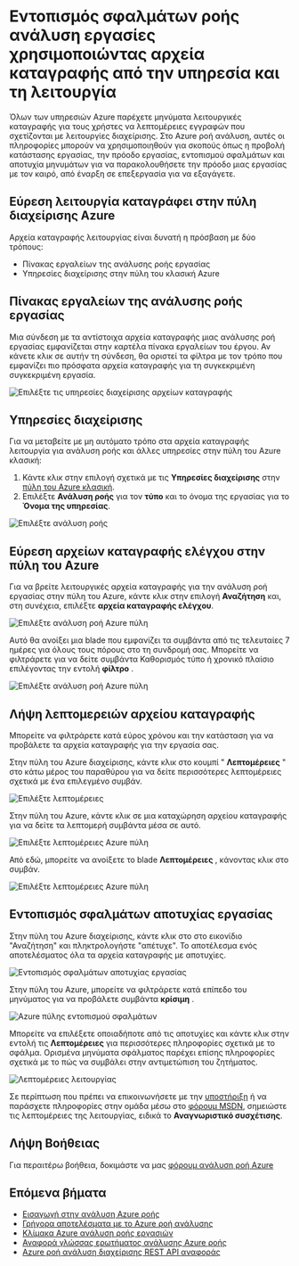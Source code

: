 <properties 
    pageTitle="Εντοπισμός σφαλμάτων με τη λειτουργία και καταγράφει την υπηρεσία σε ροή ανάλυση | Microsoft Azure" 
    description="Αρχεία καταγραφής λειτουργίας ανάλυση ροή οδηγίες χρήσης" 
    keywords="αρχεία καταγραφής από την υπηρεσία"
    services="stream-analytics" 
    documentationCenter="" 
    authors="jeffstokes72" 
    manager="jhubbard" 
    editor="cgronlun"/>

<tags 
    ms.service="stream-analytics" 
    ms.devlang="na" 
    ms.topic="article" 
    ms.tgt_pltfrm="na" 
    ms.workload="data-services" 
    ms.date="09/26/2016" 
    ms.author="jeffstok"/>

# <a name="debug-stream-analytics-jobs-using-service-and-operation-logs"></a>Εντοπισμός σφαλμάτων ροής ανάλυση εργασίες χρησιμοποιώντας αρχεία καταγραφής από την υπηρεσία και τη λειτουργία

Όλων των υπηρεσιών Azure παρέχετε μηνύματα λειτουργικές καταγραφής για τους χρήστες να λεπτομέρειες εγγραφών που σχετίζονται με λειτουργίες διαχείρισης. Στο Azure ροή ανάλυση, αυτές οι πληροφορίες μπορούν να χρησιμοποιηθούν για σκοπούς όπως η προβολή κατάστασης εργασίας, την πρόοδο εργασίας, εντοπισμού σφαλμάτων και αποτυχία μηνυμάτων για να παρακολουθήσετε την πρόοδο μιας εργασίας με τον καιρό, από έναρξη σε επεξεργασία για να εξαγάγετε.

## <a name="find-operation-logs-in-the-azure-management-portal"></a>Εύρεση λειτουργία καταγράφει στην πύλη διαχείρισης Azure

Αρχεία καταγραφής λειτουργίας είναι δυνατή η πρόσβαση με δύο τρόπους:  

- Πίνακας εργαλείων της ανάλυσης ροής εργασίας  
- Υπηρεσίες διαχείρισης στην πύλη του κλασική Azure  

## <a name="dashboard-of-the-stream-analytics-job"></a>Πίνακας εργαλείων της ανάλυσης ροής εργασίας

Μια σύνδεση με τα αντίστοιχα αρχεία καταγραφής μιας ανάλυσης ροή εργασίας εμφανίζεται στην καρτέλα πίνακα εργαλείων του έργου. Αν κάνετε κλικ σε αυτήν τη σύνδεση, θα οριστεί τα φίλτρα με τον τρόπο που εμφανίζει πιο πρόσφατα αρχεία καταγραφής για τη συγκεκριμένη συγκεκριμένη εργασία.

  ![Επιλέξτε τις υπηρεσίες διαχείρισης αρχείων καταγραφής](./media/stream-analytics-operation-logs/01-stream-analytics-operation-logs.png)  

## <a name="management-services"></a>Υπηρεσίες διαχείρισης

Για να μεταβείτε με μη αυτόματο τρόπο στα αρχεία καταγραφής λειτουργία για ανάλυση ροής και άλλες υπηρεσίες στην πύλη του Azure κλασική:

1.  Κάντε κλικ στην επιλογή σχετικά με τις **Υπηρεσίες διαχείρισης** στην [πύλη του Azure κλασική](https://manage.windowsazure.com).
2.  Επιλέξτε **Ανάλυση ροής** για τον **τύπο** και το όνομα της εργασίας για το **Όνομα της υπηρεσίας**.  

  ![Επιλέξτε ανάλυση ροής](./media/stream-analytics-operation-logs/02-stream-analytics-operation-logs.png)  

## <a name="find-audit-logs-in-the-azure-portal"></a>Εύρεση αρχείων καταγραφής ελέγχου στην πύλη του Azure ##

Για να βρείτε λειτουργικές αρχεία καταγραφής για την ανάλυση ροή εργασίας στην πύλη του Azure, κάντε κλικ στην επιλογή **Αναζήτηση** και, στη συνέχεια, επιλέξτε **αρχεία καταγραφής ελέγχου**.

  ![Επιλέξτε ανάλυση ροή Azure πύλη](./media/stream-analytics-operation-logs/06-stream-analytics-operation-logs.png)  

Αυτό θα ανοίξει μια blade που εμφανίζει τα συμβάντα από τις τελευταίες 7 ημέρες για όλους τους πόρους στο τη συνδρομή σας.  Μπορείτε να φιλτράρετε για να δείτε συμβάντα Καθορισμός τύπο ή χρονικό πλαίσιο επιλέγοντας την εντολή **φίλτρο** .

  ![Επιλέξτε ανάλυση ροή Azure πύλη](./media/stream-analytics-operation-logs/07-stream-analytics-operation-logs.png)  

## <a name="get-log-details"></a>Λήψη λεπτομερειών αρχείου καταγραφής

Μπορείτε να φιλτράρετε κατά εύρος χρόνου και την κατάσταση για να προβάλετε τα αρχεία καταγραφής για την εργασία σας.

Στην πύλη του Azure διαχείρισης, κάντε κλικ στο κουμπί " **Λεπτομέρειες** " στο κάτω μέρος του παραθύρου για να δείτε περισσότερες λεπτομέρειες σχετικά με ένα επιλεγμένο συμβάν. 

  ![Επιλέξτε λεπτομέρειες](./media/stream-analytics-operation-logs/03-stream-analytics-operation-logs.png)  

Στην πύλη του Azure, κάντε κλικ σε μια καταχώρηση αρχείου καταγραφής για να δείτε τα λεπτομερή συμβάντα μέσα σε αυτό.

  ![Επιλέξτε λεπτομέρειες Azure πύλη](./media/stream-analytics-operation-logs/08-stream-analytics-operation-logs.png)  

Από εδώ, μπορείτε να ανοίξετε το blade **Λεπτομέρειες** , κάνοντας κλικ στο συμβάν.

  ![Επιλέξτε λεπτομέρειες Azure πύλη](./media/stream-analytics-operation-logs/09-stream-analytics-operation-logs.png)  

## <a name="debug-a-failed-job"></a>Εντοπισμός σφαλμάτων αποτυχίας εργασίας

Στην πύλη του Azure διαχείρισης, κάντε κλικ στο στο εικονίδιο "Αναζήτηση" και πληκτρολογήστε "απέτυχε". Το αποτέλεσμα ενός αποτελέσματος όλα τα αρχεία καταγραφής με αποτυχίες. 

  ![Εντοπισμός σφαλμάτων αποτυχίας εργασίας](./media/stream-analytics-operation-logs/04-stream-analytics-operation-logs.png)  

Στην πύλη του Azure, μπορείτε να φιλτράρετε κατά επίπεδο του μηνύματος για να προβάλετε συμβάντα **κρίσιμη** .

  ![Azure πύλης εντοπισμού σφαλμάτων](./media/stream-analytics-operation-logs/10-stream-analytics-operation-logs.png)  

Μπορείτε να επιλέξετε οποιαδήποτε από τις αποτυχίες και κάντε κλικ στην εντολή τις **Λεπτομέρειες** για περισσότερες πληροφορίες σχετικά με το σφάλμα.  Ορισμένα μηνύματα σφάλματος παρέχει επίσης πληροφορίες σχετικά με το πώς να συμβάλει στην αντιμετώπιση του ζητήματος. 

  ![Λεπτομέρειες λειτουργίας](./media/stream-analytics-operation-logs/05-stream-analytics-operation-logs.png)  

Σε περίπτωση που πρέπει να επικοινωνήσετε με την [υποστήριξη](https://azure.microsoft.com/support/options/) ή να παράσχετε πληροφορίες στην ομάδα μέσω στο [φόρουμ MSDN](https://social.msdn.microsoft.com/Forums/en-US/home?forum=AzureStreamAnalytics), σημειώστε τις λεπτομέρειες της λειτουργίας, ειδικά το **Αναγνωριστικό συσχέτισης**. 

## <a name="get-help"></a>Λήψη Βοήθειας
Για περαιτέρω βοήθεια, δοκιμάστε να μας [φόρουμ ανάλυση ροή Azure](https://social.msdn.microsoft.com/Forums/en-US/home?forum=AzureStreamAnalytics)

## <a name="next-steps"></a>Επόμενα βήματα

- [Εισαγωγή στην ανάλυση Azure ροής](stream-analytics-introduction.md)
- [Γρήγορα αποτελέσματα με το Azure ροή ανάλυσης](stream-analytics-get-started.md)
- [Κλίμακα Azure ανάλυση ροής εργασιών](stream-analytics-scale-jobs.md)
- [Αναφορά γλώσσας ερωτήματος ανάλυσης Azure ροής](https://msdn.microsoft.com/library/azure/dn834998.aspx)
- [Azure ροή ανάλυση διαχείρισης REST API αναφοράς](https://msdn.microsoft.com/library/azure/dn835031.aspx)
